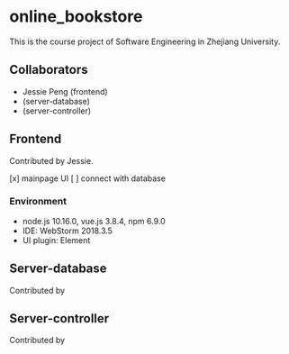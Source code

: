 # online_bookstore

This is the course project of Software Engineering in Zhejiang University.

## Collaborators

- Jessie Peng (frontend)
- (server-database)
- (server-controller)

## Frontend

Contributed by Jessie.

[x] mainpage UI
[ ] connect with database

### Environment

- node.js 10.16.0, vue.js 3.8.4, npm 6.9.0
- IDE: WebStorm 2018.3.5
- UI plugin: Element 

## Server-database

Contributed by

## Server-controller

Contributed by


